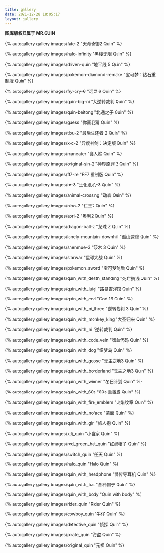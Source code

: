 ```yaml
---
title: gallery
date: 2021-12-28 18:05:17
layout: gallery
---
```


**图库版权归属于 MR.QUIN**

{% autogallery gallery images/fate-2 "天命奇御2 Quin" %}

{% autogallery gallery images/halo-infinity "黑楼无限 Quin" %}

{% autogallery gallery images/driven-quin "地平线 5 Quin" %}

{% autogallery gallery images/pokemon-diamond-remake "宝可梦：钻石重制版 Quin" %}

{% autogallery gallery images/fry-cry-6 "远哭 6 Quin" %}

{% autogallery gallery images/quin-big-ni "大逆转裁判 Quin" %}

{% autogallery gallery images/quin-beitong "北通之子 Quin" %}

{% autogallery gallery images/guess "你画我猜 Quin" %}

{% autogallery gallery images/tlou-2 "最后生还者 2 Quin" %}

{% autogallery gallery images/x-c-2 "异度神剑：决定版 Quin" %}

{% autogallery gallery images/maneater "食人鲨 Quin" %}

{% autogallery gallery images/original-sin-2 "神界原罪 2 Quin" %}

{% autogallery gallery images/ff7-re "FF7 重制版 Quin" %}

{% autogallery gallery images/re-3 "生化危机-3 Quin" %}

{% autogallery gallery images/animal-crossing "动森 Quin" %}

{% autogallery gallery images/niho-2 "仁王2 Quin" %}

{% autogallery gallery images/aori-2 "奥利2 Quin" %}

{% autogallery gallery images/dragon-ball-z "龙珠 Z Quin" %}

{% autogallery gallery images/lonely-mountain-downhill "孤山速降 Quin" %}

{% autogallery gallery images/shenmue-3 "莎木 3 Quin" %}

{% autogallery gallery images/starwar "星球大战 Quin" %}

{% autogallery gallery images/pokemon_sword "宝可梦剑盾 Quin" %}

{% autogallery gallery images/quin_with_death_standing "死亡搁浅 Quin" %}

{% autogallery gallery images/quin_with_luigi "路易吉洋馆 Quin" %}

{% autogallery gallery images/quin_with_cod "Cod 16 Quin" %}

{% autogallery gallery images/quin_with_ni_three "逆转裁判 3 Quin" %}

{% autogallery gallery images/quin_with_monkey_king "大圣归来 Quin" %}

{% autogallery gallery images/quin_with_ni "逆转裁判 Quin" %}

{% autogallery gallery images/quin_with_code_vein "嗜血代码 Quin" %}

{% autogallery gallery images/quin_with_dog "织梦岛 Quin" %}

{% autogallery gallery images/quin_with_goose "无主之地3 Quin" %}

{% autogallery gallery images/quin_with_borderland "无主之地3 Quin" %}

{% autogallery gallery images/quin_with_winner "冬日计划 Quin" %}

{% autogallery gallery images/quin_with_60s "60s 重置版 Quin" %}

{% autogallery gallery images/quin_with_fire_emblem "火焰纹章 Quin" %}

{% autogallery gallery images/quin_with_noface "蒙面 Quin" %}

{% autogallery gallery images/quin_with_girl "旅人抱 Quin" %}

{% autogallery gallery images/xdj_quin "小当家 Quin" %}

{% autogallery gallery images/red_green_hat_quin "红绿帽子 Quin" %}

{% autogallery gallery images/switch_quin "任天 Quin" %}

{% autogallery gallery images/halo_quin "Halo Quin" %}

{% autogallery gallery images/quin_with_headphone "骨传导耳机 Quin" %}

{% autogallery gallery images/quin_with_hat "各种帽子 Quin" %}

{% autogallery gallery images/quin_with_body "Quin with body" %}

{% autogallery gallery images/rider_quin "Rider Quin" %}

{% autogallery gallery images/cowboy_quin "牛仔 Quin" %}

{% autogallery gallery images/detective_quin "侦探 Quin" %}

{% autogallery gallery images/pirate_quin "海盗 Quin" %}

{% autogallery gallery images/original_quin "元祖 Quin" %}

